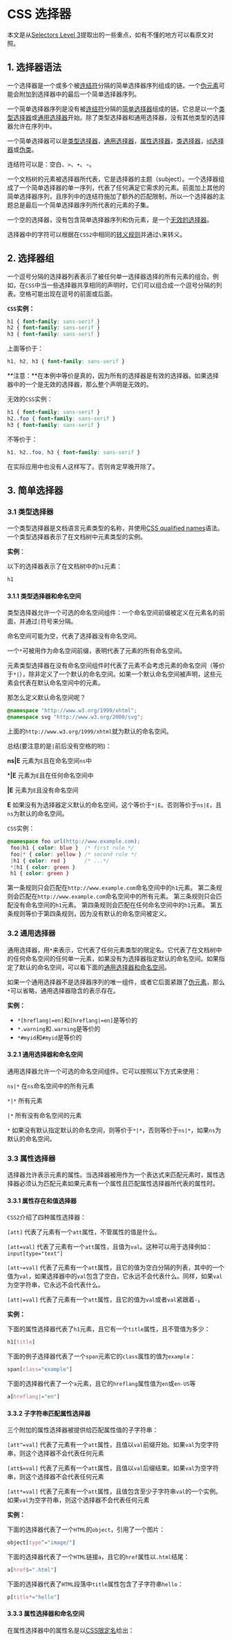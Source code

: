 CSS 选择器
========

本文是从[Selectors Level 3](http://www.w3.org/TR/css3-selectors/#selector-syntax)提取出的一些重点，如有不懂的地方可以看原文对照。

## 1. 选择器语法

一个选择器是一个或多个被[连结符](http://www.w3.org/TR/css3-selectors/#combinators)分隔的简单选择器序列组成的链。一个[伪元素](http://www.w3.org/TR/css3-selectors/#pseudo-elements)可能会附加到选择器中的最后一个简单选择器序列。

一个简单选择器序列是没有被[连结符](http://www.w3.org/TR/css3-selectors/#combinators)分隔的[简单选择器](http://www.w3.org/TR/css3-selectors/#simple-selectors-dfn)组成的链。它总是以一个[类型选择器](http://www.w3.org/TR/css3-selectors/#type-selectors)或[通用选择器](http://www.w3.org/TR/css3-selectors/#universal-selector)开始。除了类型选择器和通用选择器，没有其他类型的选择器允许在序列中。

一个简单选择器可以是[类型选择器](http://www.w3.org/TR/css3-selectors/#type-selectors)，[通用选择器](http://www.w3.org/TR/css3-selectors/#universal-selector)，[属性选择器](http://www.w3.org/TR/css3-selectors/#attribute-selectors)，[类选择器](http://www.w3.org/TR/css3-selectors/#class-html)，[id选择器](http://www.w3.org/TR/css3-selectors/#id-selectors)或[伪类](http://www.w3.org/TR/css3-selectors/#pseudo-classes)。

连结符可以是：空白、`>`、`+`、`~`。

一个文档树的元素被选择器所代表，它是选择器的主题（subject）。一个选择器组成了一个简单选择器的单一序列，代表了任何满足它需求的元素。前面加上其他的简单选择器序列，且序列中的连结符施加了额外的匹配限制，所以一个选择器的主题总是最后一个简单选择器序列所代表的元素的子集。

一个空的选择器，没有包含简单选择器序列和伪元素，是一个[无效的选择器](http://www.w3.org/TR/css3-selectors/#Conformance)。

选择器中的字符可以根据在`CSS2`中相同的[转义规则](http://www.w3.org/TR/CSS21/syndata.html#characters)并通过`\`来转义。

## 2.  选择器组

一个逗号分隔的选择器列表表示了被任何单一选择器选择的所有元素的组合。例如，在`CSS`中当一些选择器共享相同的声明时，它们可以组合成一个逗号分隔的列表。空格可能出现在逗号的前面或后面。

**`CSS`实例：**

```css
h1 { font-family: sans-serif }
h2 { font-family: sans-serif }
h3 { font-family: sans-serif }
```

上面等价于：

```css
h1, h2, h3 { font-family: sans-serif }
```

**注意：**在本例中等价是真的，因为所有的选择器是有效的选择器。如果选择器中的一个是无效的选择器，那么整个声明是无效的。

无效的`CSS`实例：

```css
h1 { font-family: sans-serif }
h2..foo { font-family: sans-serif }
h3 { font-family: sans-serif }
```

不等价于：

```css
h1, h2..foo, h3 { font-family: sans-serif }
```

在实际应用中也没有人这样写了。否则肯定早晚开除了。

## 3. 简单选择器

### 3.1 类型选择器

一个类型选择器是文档语言元素类型的名称，并使用[CSS qualified names](http://www.w3.org/TR/css3-namespace/#css-qnames)语法。一个类型选择器表示了在文档树中元素类型的实例。

**实例**：

以下的选择器表示了在文档树中的`h1`元素：

```css
h1
```

#### 3.1.1 类型选择器和命名空间

类型选择器允许一个可选的命名空间组件：一个命名空间前缀被定义在元素名的前面，并通过`|`符号来分隔。

命名空间可能为空，代表了选择器没有命名空间。

一个`*`可被用作为命名空间前缀，表明代表了元素的所有命名空间。

元素类型选择器在没有命名空间组件时代表了元素不会考虑元素的命名空间（等价于`*|`），除非定义了一个默认的命名空间。如果一个默认命名空间被声明，这些元素会代表在默认命名空间中的元素。

那怎么定义默认命名空间呢？

```css
@namespace "http://www.w3.org/1999/xhtml";
@namespace svg "http://www.w3.org/2000/svg";
```

上面的`http://www.w3.org/1999/xhtml`就为默认的命名空间。

总结(要注意的是`|`前后没有空格的哟)：

**ns|E**
元素为`E`且在命名空间`ns`中

***|E**
元素为`E`且在任何命名空间中

**|E**
元素为`E`且没有命名空间

**E**
如果没有为选择器定义默认的命名空间，这个等价于`*|E`。否则等价于`ns|E`，且`ns`为默认的命名空间。

`CSS`实例：

```css
@namespace foo url(http://www.example.com);
 foo|h1 { color: blue }  /* first rule */
 foo|* { color: yellow } /* second rule */
 |h1 { color: red }      /* ...*/
 *|h1 { color: green }
 h1 { color: green }
```

第一条规则只会匹配在`http://www.example.com`命名空间中的`h1`元素。
第二条规则会匹配在`http://www.example.com`命名空间中的所有元素。
第三条规则只会匹配没有命名空间的`h1`元素。
第四条规则会匹配在任何命名空间中的`h1`元素。
第五条规则等价于第四条规则，因为没有默认的命名空间被定义。

### 3.2 通用选择器

通用选择器，用`*`来表示，它代表了任何元素类型的限定名。它代表了在文档树中的任何命名空间的任何单一元素，如果没有为选择器指定默认的命名空间。如果指定了默认的命名空间，可以看下面的[通用选择器和命名空间](http://www.w3.org/TR/css3-selectors/#univnmsp)。

如果一个通用选择器不是选择器序列的唯一组件，或者它后面紧跟了[伪元素](http://www.w3.org/TR/css3-selectors/#pseudo-elements)，那么`*`可以省略，通用选择器隐含的表示存在。

**实例：**

 - `*[hreflang|=en]`和`[hreflang|=en]`是等价的
 - `*.warning`和`.warning`是等价的
 - `*#myid`和`#myid`是等价的

#### 3.2.1 通用选择器和命名空间

通用选择器允许一个可选的命名空间组件。它可以按照以下方式来使用：

`ns|*`
在`ns`命名空间中的所有元素

`*|*`
所有元素

`|*`
所有没有命名空间的元素

`*`
如果没有默认指定默认的命名空间，则等价于`*|*`，否则等价于`ns|*`，如果`ns`为默认的命名空间。

### 3.3 属性选择器

选择器允许表示元素的属性。当选择器被用作为一个表达式来匹配元素时，属性选择器必须认为匹配元素如果元素有一个属性且匹配属性选择器所代表的属性时。

#### 3.3.1 属性存在和值选择器

`CSS2`介绍了四种属性选择器：

`[att]`
代表了元素有一个`att`属性，不管属性的值是什么。

`[att=val]`
代表了元素有一个`att`属性，且值为`val`。这种可以用于选择例如：`input[type="text"]`

`[att~=val]`
代表了元素有一个`att`属性，且它的值为空白分隔的列表，其中的一个值为`val`，如果选择器中的`val`包含了空白，它永远不会代表什么。同样，如果`val`为空字符串，它永远不会代表什么。

`[att|=val]`
代表了元素有一个`att`属性，且它的值为`val`或者`val`紧跟着`-`。

**实例：**

下面的属性选择器代表了`h1`元素，且它有一个`title`属性，且不管值为多少：

```css
h1[title]
```

下面的例子选择器代表了一个`span`元素它的`class`属性的值为`example`：

```css
span[class="example"]
```

下面的选择器代表了一个`a`元素，且它的`hreflang`属性值为`en`或`en-US`等

```css
a[hreflang|="en"]
```

#### 3.3.2 子字符串匹配属性选择器

三个附加的属性选择器被提供给匹配属性值的子字符串：

`[att^=val]`
代表了元素有一个`att`属性，且值以`val`前缀开始。如果`val`为空字符串，则这个选择器不会代表任何元素

`[att$=val]`
代表了元素有一个`att`属性，且值以`val`后缀结束。如果`val`为空字符串，则这个选择器不会代表任何元素

`[att*=val]`
代表了元素有一个`att`属性，且值包含至少子字符串`val`的一个实例。如果`val`为空字符串，则这个选择器不会代表任何元素

**实例：**

下面的选择器代表了一个`HTML`的`object`，引用了一个图片：

```css
object[type^="image/"]
```

下面的选择器代表了一个`HTML`链接`a`，且它的`href`属性以`.html`结尾：

```css
a[href$=".html"]
```

下面的选择器代表了`HTML`段落中`title`属性包含了子字符串`hello`：
```css
p[title*="hello"]
```

#### 3.3.3 属性选择器和命名空间

在属性选择器中的属性名是以[CSS限定名](http://www.w3.org/TR/css3-namespace/#css-qnames)给出：
